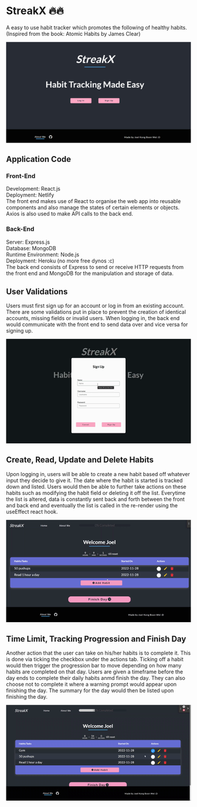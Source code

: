 # StreakX 🔥🔥
A easy to use habit tracker which promotes the following of healthy habits. (Inspired from the book: Atomic Habits by James Clear)

![StreakX](/assets/githubimages/streak.PNG)

## Application Code
### Front-End
Development: React.js  
Deployment: Netlify  
The front end makes use of React to organise the web app into reusable components and also manage the states of certain elements or objects. Axios is also used to make API calls to the back end.

### Back-End
Server: Express.js  
Database: MongoDB  
Runtime Environment: Node.js  
Deployment: Heroku (no more free dynos :c)  
The back end consists of Express to send or receive HTTP requests from the front end and MongoDB for the manipulation and storage of data.

## User Validations
Users must first sign up for an account or log in from an existing account. There are some validations put in place to prevent the creation of identical accounts, missing fields or invalid users. When logging in, the back end would communicate with the front end to send data over and vice versa for signing up.

![Validation](/assets/githubimages/validate.gif)

## Create, Read, Update and Delete Habits
Upon logging in, users will be able to create a new habit based off whatever input they decide to give it. The date where the habit is started is tracked down and listed. Users would then be able to further take actions on these habits such as modifying the habit field or deleting it off the list. Everytime the list is altered, data is constantly sent back and forth between the front and back end and eventually the list is called in the re-render using the useEffect react hook.

![CRUD](/assets/githubimages/crudd.gif)

## Time Limit, Tracking Progression and Finish Day
Another action that the user can take on his/her habits is to complete it. This is done via ticking the checkbox under the actions tab. Ticking off a habit would then trigger the progression bar to move depending on how many habits are completed on that day. Users are given a timeframe before the day ends to complete their daily habits anmd finish the day. They can also choose not to complete it where a warning prompt would appear upon finishing the day. The summary for the day would then be listed upon finishing the day.

![progress](/assets/githubimages/progresss.gif)
